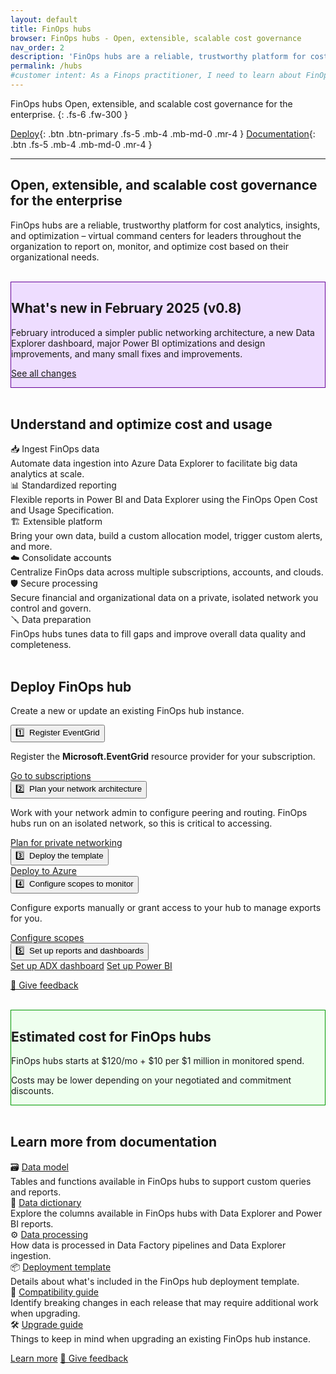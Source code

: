 ```yaml
---
layout: default
title: FinOps hubs
browser: FinOps hubs - Open, extensible, scalable cost governance
nav_order: 2
description: 'FinOps hubs are a reliable, trustworthy platform for cost analytics, insights, and optimization for the enterprise.'
permalink: /hubs
#customer intent: As a Finops practitioner, I need to learn about FinOps hubs
---
```


<span class="fs-9 d-block mb-4">FinOps hubs</span>
Open, extensible, and scalable cost governance for the enterprise.
{: .fs-6 .fw-300 }

[Deploy](#deploy){: .btn .btn-primary .fs-5 .mb-4 .mb-md-0 .mr-4 }
[Documentation](#docs){: .btn .fs-5 .mb-4 .mb-md-0 .mr-4 }

---

<a name="overview"></a>

## Open, extensible, and scalable cost governance for the enterprise

FinOps hubs are a reliable, trustworthy platform for cost analytics, insights, and optimization – virtual command centers for leaders throughout the organization to report on, monitor, and optimize cost based on their organizational needs.

<br>

<div id="whats-new" class="m-0 p-4" style="background-color:#edf; border:solid 1px #609;">
    <h2 class="m-0 mb-4">What's new in February 2025 (v0.8)</h2>
    <p class="mt-2 mb-0">
        February introduced a simpler public networking architecture, a new Data Explorer dashboard, major Power BI optimizations and design improvements, and many small fixes and improvements.
    </p>
    <p class="mt-2 mb-0"><a href="https://aka.ms/ftk/changes">See all changes</a></p>
</div>

<br>

<a name="features"></a>

## Understand and optimize cost and usage

<div class="ftk-gallery">
    <div class="ftk-tile">
        <div>📥 Ingest FinOps data</div>
        <div>Automate data ingestion into Azure Data Explorer to facilitate big data analytics at scale.</div>
    </div>
    <div class="ftk-tile">
        <div>📊 Standardized reporting</div>
        <div>Flexible reports in Power BI and Data Explorer using the FinOps Open Cost and Usage Specification.</div>
    </div>
    <div class="ftk-tile">
        <div>🏗️ Extensible platform</div>
        <div>Bring your own data, build a custom allocation model, trigger custom alerts, and more.</div>
    </div>
    <div class="ftk-tile">
        <div>☁️ Consolidate accounts</div>
        <div>Centralize FinOps data across multiple subscriptions, accounts, and clouds.</div>
    </div>
    <div class="ftk-tile">
        <div>🛡️ Secure processing</div>
        <div>Secure financial and organizational data on a private, isolated network you control and govern.</div>
    </div>
    <div class="ftk-tile">
        <div>🪛 Data preparation</div>
        <div>FinOps hubs tunes data to fill gaps and improve overall data quality and completeness.</div>
    </div>
</div>

<br>

<a name="deploy"></a>

## Deploy FinOps hub

Create a new or update an existing FinOps hub instance.

<div class="ftk-instructions">
    <div class="ftk-step">
        <button class="ftk-accordion">1️⃣&nbsp; Register EventGrid</button>
        <div>
            <p>
                Register the <b>Microsoft.EventGrid</b> resource provider for your subscription.
            </p>
            <a class="btn mb-4 mb-md-0 mr-4" href="https://portal.azure.com/#view/Microsoft_Azure_Billing/SubscriptionsBladeV2">Go to subscriptions</a>
        </div>
    </div>
    <div class="ftk-step">
        <button class="ftk-accordion">2️⃣&nbsp; Plan your network architecture</button>
        <div>
            <p>
                Work with your network admin to configure peering and routing. FinOps hubs run on an isolated network, so this is critical to accessing.
            </p>
            <a class="btn mb-4 mb-md-0 mr-4" href="https://learn.microsoft.com/cloud-computing/finops/toolkit/hubs/private-networking">Plan for private networking</a>
        </div>
    </div>
    <div class="ftk-step">
        <button class="ftk-accordion">3️⃣&nbsp; Deploy the template</button>
        <div>
            <a class="btn mb-4 mb-md-0 mr-4" href="https://aka.ms/finops/hubs/deploy">Deploy to Azure</a>
        </div>
    </div>
    <div class="ftk-step">
        <button class="ftk-accordion">4️⃣&nbsp; Configure scopes to monitor</button>
        <div>
            <p>
                Configure exports manually or grant access to your hub to manage exports for you.
            </p>
            <a class="btn mb-4 mb-md-0 mr-4" href="https://learn.microsoft.com/cloud-computing/finops/toolkit/hubs/configure-scopes">Configure scopes</a>
        </div>
    </div>
    <div class="ftk-step">
        <button class="ftk-accordion">5️⃣&nbsp; Set up reports and dashboards</button>
        <div>
            <a class="btn mb-4 mb-md-0 mr-4" href="https://learn.microsoft.com/cloud-computing/finops/toolkit/hubs/setup-dashboard">Set up ADX dashboard</a>
            <a class="btn mb-4 mb-md-0 mr-4" href="https://learn.microsoft.com/cloud-computing/finops/toolkit/power-bi/setup#set-up-your-first-report">Set up Power BI</a>
        </div>
    </div>
</div>

<a class="btn mb-4 mb-md-0 mr-4" href="https://portal.azure.com/#view/HubsExtension/InProductFeedbackBlade/extensionName/FinOpsToolkit/cesQuestion/How%20easy%20or%20hard%20is%20it%20to%20use%20FinOps%20hubs%3F/cvaQuestion/How%20valuable%20are%20FinOps%20hubs%3F/surveyId/FTK0.8/bladeName/Hubs/featureName/Marketing.Deploy">💜 Give feedback</a>

<br>

<div id="pricing" class="m-0 p-4" style="background-color:#efe; border:solid 1px #090;">
    <h2 class="m-0 mb-4">Estimated cost for FinOps hubs</h2>
    <p class="mt-2 mb-0">FinOps hubs starts at $120/mo + $10 per $1 million in monitored spend.</p>
    <p class="mt-2 mb-0">Costs may be lower depending on your negotiated and commitment discounts.</p>
</div>

<br>

<a name="docs"></a>

## Learn more from documentation

<div class="ftk-gallery">
    <div class="ftk-tile">
        <div>🗃️ <a href="https://learn.microsoft.com/cloud-computing/finops/toolkit/hubs/data-model">Data model</a></div>
        <div>Tables and functions available in FinOps hubs to support custom queries and reports.</div>
    </div>
    <div class="ftk-tile">
        <div>📗 <a href="https://learn.microsoft.com/cloud-computing/finops/toolkit/help/data-dictionary">Data dictionary</a></div>
        <div>Explore the columns available in FinOps hubs with Data Explorer and Power BI reports.</div>
    </div>
    <div class="ftk-tile">
        <div>⚙️ <a href="https://learn.microsoft.com/cloud-computing/finops/toolkit/hubs/data-processing">Data processing</a></div>
        <div>How data is processed in Data Factory pipelines and Data Explorer ingestion.</div>
    </div>
    <div class="ftk-tile">
        <div>📦 <a href="https://learn.microsoft.com/cloud-computing/finops/toolkit/hubs/template">Deployment template</a></div>
        <div>Details about what's included in the FinOps hub deployment template.</div>
    </div>
    <div class="ftk-tile">
        <div>🧮 <a href="https://learn.microsoft.com/cloud-computing/finops/toolkit/hubs/compatibility">Compatibility guide</a></div>
        <div>Identify breaking changes in each release that may require additional work when upgrading.</div>
    </div>
    <div class="ftk-tile">
        <div>🛠️ <a href="https://learn.microsoft.com/cloud-computing/finops/toolkit/hubs/upgrade">Upgrade guide</a></div>
        <div>Things to keep in mind when upgrading an existing FinOps hub instance.</div>
    </div>
</div>

<a class="btn mb-4 mb-md-0 mr-4" href="https://learn.microsoft.com/cloud-computing/finops/toolkit/hubs/finops-hubs-overview">Learn more</a>
<a class="btn mb-4 mb-md-0 mr-4" href="https://portal.azure.com/#view/HubsExtension/InProductFeedbackBlade/extensionName/FinOpsToolkit/cesQuestion/How%20easy%20or%20hard%20is%20it%20to%20use%20FinOps%20hubs%3F/cvaQuestion/How%20valuable%20are%20FinOps%20hubs%3F/surveyId/FTK0.8/bladeName/Hubs/featureName/Marketing.Docs">💜 Give feedback</a>

<br>
